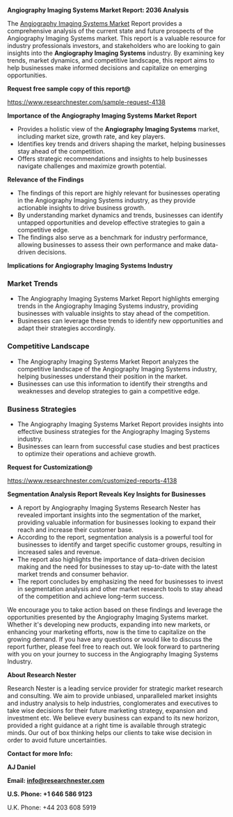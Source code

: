 ﻿<a name="_hlk168498031"></a><a name="_hlk168570615"></a>**Angiography Imaging Systems Market Report: 2036 Analysis**

The [Angiography Imaging Systems Market](https://www.researchnester.com/reports/angiography-imaging-systems-market/4138) Report provides a comprehensive analysis of the current state and future prospects of the Angiography Imaging Systems market. This report is a valuable resource for industry professionals investors, and stakeholders who are looking to gain insights into the **Angiography Imaging Systems** industry. By examining key trends, market dynamics, and competitive landscape, this report aims to help businesses make informed decisions and capitalize on emerging opportunities.

**Request free sample copy of this report@**

<https://www.researchnester.com/sample-request-4138> 

**Importance of the Angiography Imaging Systems Market Report**

- Provides a holistic view of the **Angiography Imaging Systems** market, including market size, growth rate, and key players.
- Identifies key trends and drivers shaping the market, helping businesses stay ahead of the competition.
- Offers strategic recommendations and insights to help businesses navigate challenges and maximize growth potential.

**Relevance of the Findings**

- The findings of this report are highly relevant for businesses operating in the Angiography Imaging Systems industry, as they provide actionable insights to drive business growth.
- By understanding market dynamics and trends, businesses can identify untapped opportunities and develop effective strategies to gain a competitive edge.
- The findings also serve as a benchmark for industry performance, allowing businesses to assess their own performance and make data-driven decisions.

**Implications for Angiography Imaging Systems Industry**
### **Market Trends**
- The Angiography Imaging Systems Market Report highlights emerging trends in the Angiography Imaging Systems industry, providing businesses with valuable insights to stay ahead of the competition.
- Businesses can leverage these trends to identify new opportunities and adapt their strategies accordingly.
### **Competitive Landscape**
- The Angiography Imaging Systems Market Report analyzes the competitive landscape of the Angiography Imaging Systems industry, helping businesses understand their position in the market.
- Businesses can use this information to identify their strengths and weaknesses and develop strategies to gain a competitive edge.
### **Business Strategies**
- The Angiography Imaging Systems Market Report provides insights into effective business strategies for the Angiography Imaging Systems industry.
- Businesses can learn from successful case studies and best practices to optimize their operations and achieve growth.

**Request for Customization@**

<https://www.researchnester.com/customized-reports-4138> 

**Segmentation Analysis Report Reveals Key Insights for Businesses**

- A report by Angiography Imaging Systems Research Nester has revealed important insights into the segmentation of the market, providing valuable information for businesses looking to expand their reach and increase their customer base.
- According to the report, segmentation analysis is a powerful tool for businesses to identify and target specific customer groups, resulting in increased sales and revenue.
- The report also highlights the importance of data-driven decision making and the need for businesses to stay up-to-date with the latest market trends and consumer behavior.
- The report concludes by emphasizing the need for businesses to invest in segmentation analysis and other market research tools to stay ahead of the competition and achieve long-term success.

We encourage you to take action based on these findings and leverage the opportunities presented by the Angiography Imaging Systems market. Whether it's developing new products, expanding into new markets, or enhancing your marketing efforts, now is the time to capitalize on the growing demand. If you have any questions or would like to discuss the report further, please feel free to reach out. We look forward to partnering with you on your journey to success in the Angiography Imaging Systems Industry.

**About Research Nester**

Research Nester is a leading service provider for strategic market research and consulting. We aim to provide unbiased, unparalleled market insights and industry analysis to help industries, conglomerates and executives to take wise decisions for their future marketing strategy, expansion and investment etc. We believe every business can expand to its new horizon, provided a right guidance at a right time is available through strategic minds. Our out of box thinking helps our clients to take wise decision in order to avoid future uncertainties.

**Contact for more Info:**

**AJ Daniel**

**Email: info@researchnester.com**

**U.S. Phone: +1 646 586 9123**

U.K. Phone: +44 203 608 5919



